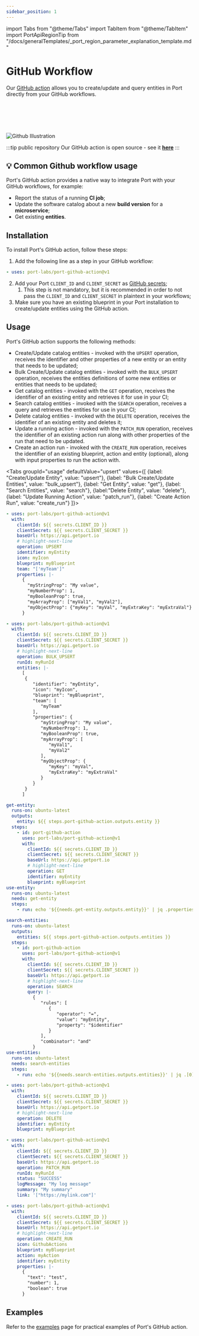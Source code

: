 ```yaml
---
sidebar_position: 1
---
```


import Tabs from "@theme/Tabs"
import TabItem from "@theme/TabItem"
import PortApiRegionTip from "/docs/generalTemplates/_port_region_parameter_explanation_template.md"

# GitHub Workflow

Our [GitHub action](https://github.com/marketplace/actions/port-github-action) allows you to create/update and query entities in Port directly from your GitHub workflows.

<br></br>
<br></br>

![Github Illustration](/img/build-your-software-catalog/sync-data-to-catalog/github/github-action-illustration.jpg)

:::tip public repository
Our GitHub action is open source - see it [**here**](https://github.com/port-labs/port-github-action)
:::

## 💡 Common Github workflow usage

Port's GitHub action provides a native way to integrate Port with your GitHub workflows, for example:

- Report the status of a running **CI job**;
- Update the software catalog about a new **build version** for a **microservice**;
- Get existing **entities**.

## Installation

To install Port's GitHub action, follow these steps:

1. Add the following line as a step in your GitHub workflow:

```yaml showLineNumbers
- uses: port-labs/port-github-action@v1
```

2. Add your Port `CLIENT_ID` and `CLIENT_SECRET` as [GitHub secrets](https://docs.github.com/en/actions/security-guides/encrypted-secrets);
   1. This step is not mandatory, but it is recommended in order to not pass the `CLIENT_ID` and `CLIENT_SECRET` in plaintext in your workflows;
3. Make sure you have an existing blueprint in your Port installation to create/update entities using the GitHub action.

## Usage

Port's GitHub action supports the following methods:

- Create/Update catalog entities - invoked with the `UPSERT` operation, receives the identifier and other properties of a new entity or an entity that needs to be updated;
- Bulk Create/Update catalog entities - invoked with the `BULK_UPSERT` operation, receives the entities definitions of some new entities or entities that needs to be updated;
- Get catalog entities - invoked with the `GET` operation, receives the identifier of an existing entity and retrieves it for use in your CI;
- Search catalog entities - invoked with the `SEARCH` operation, receives a query and retrieves the entities for use in your CI;
- Delete catalog entities - invoked with the `DELETE` operation, receives the identifier of an existing entity and deletes it;
- Update a running action - invoked with the `PATCH_RUN` operation, receives the identifier of an existing action run along with other properties of the run that need to be updated.
- Create an action run - invoked with the `CREATE_RUN` operation, receives the identifier of an existing blueprint, action and entity (optional), along with input properties to run the action with.

<Tabs groupId="usage" defaultValue="upsert" values={[
{label: "Create/Update Entity", value: "upsert"},
{label: "Bulk Create/Update Entities", value: "bulk_upsert"},
{label: "Get Entity", value: "get"},
{label: "Search Entities", value: "search"},
{label:"Delete Entity", value: "delete"},
{label: "Update Running Action", value: "patch_run"},
{label: "Create Action Run", value: "create_run"}
]}>

<TabItem value="upsert">

```yaml showLineNumbers
- uses: port-labs/port-github-action@v1
  with:
    clientId: ${{ secrets.CLIENT_ID }}
    clientSecret: ${{ secrets.CLIENT_SECRET }}
    baseUrl: https://api.getport.io
    # highlight-next-line
    operation: UPSERT
    identifier: myEntity
    icon: myIcon
    blueprint: myBlueprint
    team: "['myTeam']"
    properties: |-
      {
        "myStringProp": "My value",
        "myNumberProp": 1,
        "myBooleanProp": true,
        "myArrayProp": ["myVal1", "myVal2"],
        "myObjectProp": {"myKey": "myVal", "myExtraKey": "myExtraVal"}
      }
```

</TabItem>

<TabItem value="bulk_upsert">

```yaml showLineNumbers
- uses: port-labs/port-github-action@v1
  with:
    clientId: ${{ secrets.CLIENT_ID }}
    clientSecret: ${{ secrets.CLIENT_SECRET }}
    baseUrl: https://api.getport.io
    # highlight-next-line
    operation: BULK_UPSERT
    runId: myRunId
    entities: |-
      [
       {
          "identifier": "myEntity",
          "icon": "myIcon",
          "blueprint": "myBlueprint",
          "team": [
             "myTeam"
          ],
          "properties": {
             "myStringProp": "My value",
             "myNumberProp": 1,
             "myBooleanProp": true,
             "myArrayProp": [
                "myVal1",
                "myVal2"
             ],
             "myObjectProp": {
                "myKey": "myVal",
                "myExtraKey": "myExtraVal"
             }
          }
       }
      ]
```

</TabItem>

<TabItem value="get">

```yaml showLineNumbers
get-entity:
  runs-on: ubuntu-latest
  outputs:
    entity: ${{ steps.port-github-action.outputs.entity }}
  steps:
    - id: port-github-action
      uses: port-labs/port-github-action@v1
      with:
        clientId: ${{ secrets.CLIENT_ID }}
        clientSecret: ${{ secrets.CLIENT_SECRET }}
        baseUrl: https://api.getport.io
        # highlight-next-line
        operation: GET
        identifier: myEntity
        blueprint: myBlueprint
use-entity:
  runs-on: ubuntu-latest
  needs: get-entity
  steps:
    - run: echo '${{needs.get-entity.outputs.entity}}' | jq .properties.myProp
```

</TabItem>

<TabItem value="search">

```yaml showLineNumbers
search-entities:
  runs-on: ubuntu-latest
  outputs:
    entities: ${{ steps.port-github-action.outputs.entities }}
  steps:
    - id: port-github-action
      uses: port-labs/port-github-action@v1
      with:
        clientId: ${{ secrets.CLIENT_ID }}
        clientSecret: ${{ secrets.CLIENT_SECRET }}
        baseUrl: https://api.getport.io
        # highlight-next-line
        operation: SEARCH
        query: |-
          {
             "rules": [
                {
                   "operator": "=",
                   "value": "myEntity",
                   "property": "$identifier"
                }
             ],
             "combinator": "and"
          }
use-entities:
  runs-on: ubuntu-latest
  needs: search-entities
  steps:
    - run: echo '${{needs.search-entities.outputs.entities}}' | jq .[0].myProp
```

</TabItem>

<TabItem value="delete">

```yaml showLineNumbers
- uses: port-labs/port-github-action@v1
  with:
    clientId: ${{ secrets.CLIENT_ID }}
    clientSecret: ${{ secrets.CLIENT_SECRET }}
    baseUrl: https://api.getport.io
    # highlight-next-line
    operation: DELETE
    identifier: myEntity
    blueprint: myBlueprint
```

</TabItem>

<TabItem value="patch_run">

```yaml showLineNumbers
- uses: port-labs/port-github-action@v1
  with:
    clientId: ${{ secrets.CLIENT_ID }}
    clientSecret: ${{ secrets.CLIENT_SECRET }}
    baseUrl: https://api.getport.io
    operation: PATCH_RUN
    runId: myRunId
    status: "SUCCESS"
    logMessage: "My log message"
    summary: "My summary"
    link: '["https://mylink.com"]'
```

</TabItem>

<TabItem value="create_run">

```yaml showLineNumbers
- uses: port-labs/port-github-action@v1
  with:
    clientId: ${{ secrets.CLIENT_ID }}
    clientSecret: ${{ secrets.CLIENT_SECRET }}
    baseUrl: https://api.getport.io
    # highlight-next-line
    operation: CREATE_RUN
    icon: GithubActions
    blueprint: myBlueprint
    action: myAction
    identifier: myEntity
    properties: |-
      {
        "text": "test",
        "number": 1,
        "boolean": true
      }
```

</TabItem>
</Tabs>

<PortApiRegionTip/>

## Examples

Refer to the [examples](./examples.md) page for practical examples of Port's GitHub action.
